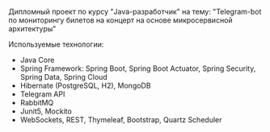 Дипломный проект по курсу "Java-разработчик" на тему: 
"Telegram-bot по мониторингу билетов на концерт на основе микросервисной архитектуры"

Используемые технологии:
- Java Core
- Spring Framework: Spring Boot, Spring Boot Actuator, Spring Security, Spring Data, Spring Cloud
- Hibernate (PostgreSQL, H2), MongoDB
- Telegram API
- RabbitMQ
- Junit5, Mockito
- WebSockets, REST, Thymeleaf, Bootstrap, Quartz Scheduler